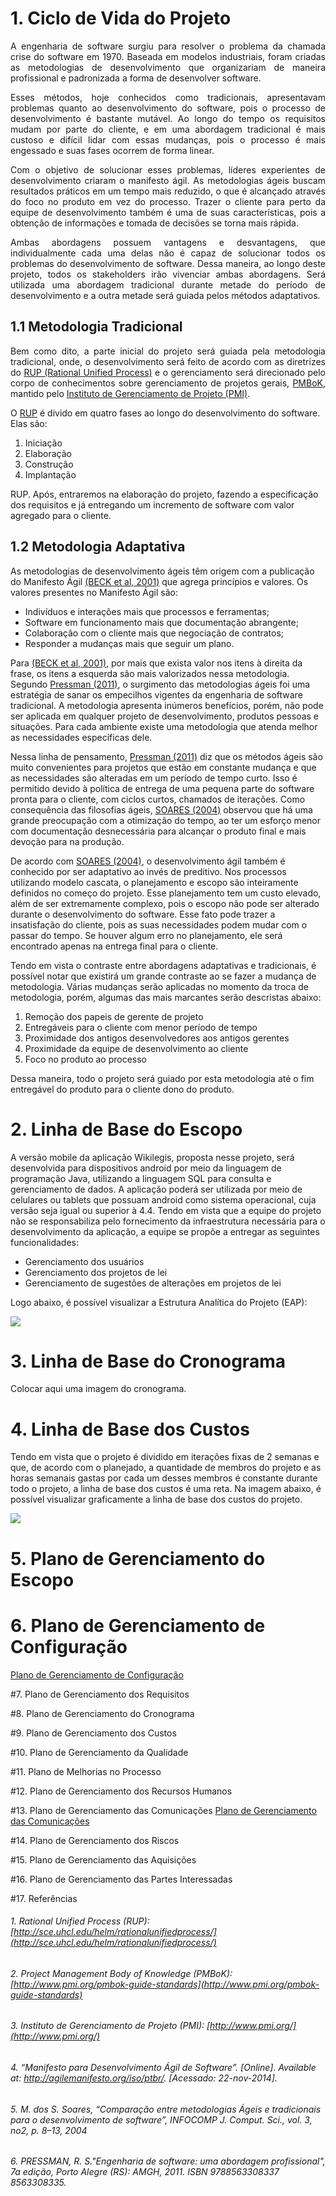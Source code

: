 # 1. Ciclo de Vida do Projeto

<p align="justify">A engenharia de software surgiu para resolver o problema da chamada crise do
software em 1970. Baseada em modelos industriais, foram criadas as metodologias de
desenvolvimento que organizariam de maneira profissional e padronizada a forma de
desenvolver software.</p>

<p align="justify">Esses métodos, hoje conhecidos como tradicionais, apresentavam problemas
quanto ao desenvolvimento do software, pois o processo de desenvolvimento é
bastante mutável. Ao longo do tempo os requisitos mudam por parte do cliente, e em
uma abordagem tradicional é mais custoso e difícil lidar com essas mudanças, pois o
processo é mais engessado e suas fases ocorrem de forma linear.</p>

<p align="justify">Com o objetivo de solucionar esses problemas, líderes experientes de
desenvolvimento criaram o manifesto ágil. As metodologias ágeis buscam resultados
práticos em um tempo mais reduzido, o que é alcançado através do foco no produto em
vez do processo. Trazer o cliente para perto da equipe de desenvolvimento também é
uma de suas características, pois a obtenção de informações e tomada de decisões se
torna mais rápida.</p>

<p align="justify">Ambas abordagens possuem vantagens e desvantagens, que individualmente
cada uma delas não é capaz de solucionar todos os problemas do desenvolvimento de
software. Dessa maneira, ao longo deste projeto, todos os stakeholders irão vivenciar
ambas abordagens. Será utilizada uma abordagem tradicional durante metade do período
de desenvolvimento e a outra metade será guiada pelos métodos adaptativos.</p>

## 1.1 Metodologia Tradicional
<p align="justify">Bem como dito, a parte inicial do projeto será guiada pela metodologia tradicional,
onde, o desenvolvimento será feito de acordo com as diretrizes do <a href="http://sce.uhcl.edu/helm/rationalunifiedprocess/">RUP (Rational Unified Process)</a> e o gerenciamento será direcionado
pelo corpo de conhecimentos sobre gerenciamento de projetos gerais, 
<a href="http://www.pmi.org/pmbok-guide-standards">PMBoK</a>, mantido pelo
<a href="http://www.pmi.org/">Instituto de Gerenciamento de Projeto (PMI)</a>.

O <a href="http://sce.uhcl.edu/helm/rationalunifiedprocess/">RUP</a> é divido em quatro fases ao longo do
desenvolvimento do software. Elas são:

1. Iniciação
2. Elaboração
3. Construção
4. Implantação

<p align="justify>"Como esta primeira metade corresponde à parte inicial do projeto, iremos entrar no projeto
com a Iniciação, segundo as diretrizes do <a href="http://sce.uhcl.edu/helm/rationalunifiedprocess/">RUP</a>.
Após, entraremos na elaboração do projeto, fazendo a especificação dos requisitos e já entregando
um incremento de software com valor agregado para o cliente.</p>

## 1.2 Metodologia Adaptativa
 
As metodologias de desenvolvimento ágeis têm origem com a publicação
do Manifesto Ágil [(BECK et al, 2001)]() que agrega princípios e valores. Os valores
presentes no Manifesto Ágil são:
* Indivíduos e interações mais que processos e ferramentas;
* Software em funcionamento mais que documentação abrangente;
* Colaboração com o cliente mais que negociação de contratos;
* Responder a mudanças mais que seguir um plano.

Para [(BECK et al, 2001)](), por mais que exista valor nos itens à direita da
frase, os itens a esquerda são mais valorizados nessa metodologia.
Segundo [Pressman (2011)](https://github.com/fga-gpp-mds/2016.2-Time01-WikiLegis/wiki/Plano-de-Gerenciamento-do-Projeto#6-pressman-r-sengenharia-de-software-uma-abordagem-profissional-7a-edi%C3%A7%C3%A3o-porto-alegre-rs-amgh-2011-isbn-9788563308337-8563308335), o surgimento das metodologias ágeis foi uma
estratégia de sanar os empecilhos vigentes da engenharia de software tradicional.
A metodologia apresenta inúmeros benefícios, porém, não pode ser aplicada em
qualquer projeto de desenvolvimento, produtos pessoas e situações. Para cada
ambiente existe uma metodologia que atenda melhor as necessidades
específicas dele.

Nessa linha de pensamento, [Pressman (2011)](https://github.com/fga-gpp-mds/2016.2-Time01-WikiLegis/wiki/Plano-de-Gerenciamento-do-Projeto#6-pressman-r-sengenharia-de-software-uma-abordagem-profissional-7a-edi%C3%A7%C3%A3o-porto-alegre-rs-amgh-2011-isbn-9788563308337-8563308335) diz que os métodos ágeis
são muito convenientes para projetos que estão em constante mudança e que as
necessidades são alteradas em um período de tempo curto. Isso é permitido
devido à política de entrega de uma pequena parte do software pronta para o
cliente, com ciclos curtos, chamados de iterações.
Como consequência das filosofias ágeis, [SOARES (2004)](https://github.com/fga-gpp-mds/2016.2-Time01-WikiLegis/wiki/Plano-de-Gerenciamento-do-Projeto#5-m-dos-s-soares-compara%C3%A7%C3%A3o-entre-metodologias-%C3%81geis-e-tradicionais-para-o-desenvolvimento-de-software-infocomp-j-comput-sci-vol-3-no2-p-813-2004) observou que
há uma grande preocupação com a otimização do tempo, ao ter um esforço
menor com documentação desnecessária para alcançar o produto final e mais
devoção para na produção.

De acordo com [SOARES (2004)](https://github.com/fga-gpp-mds/2016.2-Time01-WikiLegis/wiki/Plano-de-Gerenciamento-do-Projeto#5-m-dos-s-soares-compara%C3%A7%C3%A3o-entre-metodologias-%C3%81geis-e-tradicionais-para-o-desenvolvimento-de-software-infocomp-j-comput-sci-vol-3-no2-p-813-2004), o desenvolvimento ágil também é
conhecido por ser adaptativo ao invés de preditivo. Nos processos utilizando
modelo cascata, o planejamento e escopo são inteiramente definidos no começo
do projeto. Esse planejamento tem um custo elevado, além de ser extremamente
complexo, pois o escopo não pode ser alterado durante o desenvolvimento do 
software. Esse fato pode trazer a insatisfação do cliente, pois as suas
necessidades podem mudar com o passar do tempo. Se houver algum erro no
planejamento, ele será encontrado apenas na entrega final para o cliente.

Tendo em vista o contraste entre abordagens adaptativas e tradicionais, é possível
notar que existirá um grande contraste ao se fazer a mudança de metodologia. 
Várias mudanças serão aplicadas no momento da troca de metodologia, porém,
algumas das mais marcantes serão descristas abaixo: 

1. Remoção dos papeis de gerente de projeto
2. Entregáveis para o cliente com menor período de tempo
3. Proximidade dos antigos desenvolvedores aos antigos gerentes
4. Proximidade da equipe de desenvolvimento ao cliente
5. Foco no produto ao processo

Dessa maneira, todo o projeto será guiado por esta metodologia até o fim entregável do produto
para o cliente dono do produto.

# 2. Linha de Base do Escopo

A versão mobile da aplicação Wikilegis, proposta nesse projeto, será desenvolvida para dispositivos android por meio da linguagem de programação Java, utilizando a linguagem SQL para consulta e gerenciamento de dados. A aplicação poderá ser utilizada por meio de celulares ou tablets que possuam android como sistema operacional, cuja versão seja igual ou superior à 4.4. Tendo em vista que a equipe do projeto não se responsabiliza pelo fornecimento da infraestrutura necessária para o desenvolvimento da aplicação, a equipe se propõe a entregar as seguintes funcionalidades:

* Gerenciamento dos usuários
* Gerenciamento dos projetos de lei
* Gerenciamento de sugestões de alterações em projetos de lei

Logo abaixo, é possível visualizar a Estrutura Analítica do Projeto (EAP):

![](https://raw.githubusercontent.com/wiki/fga-gpp-mds/2016.2-Time01-WikiLegis/imagens/EAP_2.png)

# 3. Linha de Base do Cronograma

Colocar aqui uma imagem do cronograma.


# 4. Linha de Base dos Custos

Tendo em vista que o projeto é dividido em iterações fixas de 2 semanas e que, de acordo com o planejado, a quantidade de membros do projeto e as horas semanais gastas por cada um desses membros é constante durante todo o projeto, a linha de base dos custos é uma reta. Na imagem abaixo, é possível visualizar graficamente a linha de base dos custos do projeto.

![](https://raw.githubusercontent.com/wiki/fga-gpp-mds/2016.2-Time01-WikiLegis/imagens/linha_de_base_custos.png)


# 5. Plano de Gerenciamento do Escopo


# 6. Plano de Gerenciamento de Configuração
[Plano de Gerenciamento de Configuração](https://github.com/fga-gpp-mds/2016.2-Time01-WikiLegis/wiki/Plano-de-Gerenciamento-de-Configura%C3%A7%C3%A3o)

#7. Plano de Gerenciamento dos Requisitos


#8. Plano de Gerenciamento do Cronograma


#9. Plano de Gerenciamento dos Custos


#10. Plano de Gerenciamento da Qualidade


#11. Plano de Melhorias no Processo


#12. Plano de Gerenciamento dos Recursos Humanos


#13. Plano de Gerenciamento das Comunicações
[Plano de Gerenciamento das Comunicações](https://github.com/fga-gpp-mds/2016.2-Time01-WikiLegis/wiki/Plano-de-gerenciamento-de-comunica%C3%A7%C3%A3o)

#14. Plano de Gerenciamento dos Riscos


#15. Plano de Gerenciamento das Aquisições


#16. Plano de Gerenciamento das Partes Interessadas

#17. Referências
###### 1. Rational Unified Process (RUP): [http://sce.uhcl.edu/helm/rationalunifiedprocess/](http://sce.uhcl.edu/helm/rationalunifiedprocess/) 

###### 2. Project Management Body of Knowledge (PMBoK): [http://www.pmi.org/pmbok-guide-standards](http://www.pmi.org/pmbok-guide-standards)

###### 3. Instituto de Gerenciamento de Projeto (PMI): [http://www.pmi.org/](http://www.pmi.org/)

###### 4. “Manifesto para Desenvolvimento Ágil de Software”. [Online]. Available at: http://agilemanifesto.org/iso/ptbr/. [Acessado: 22-nov-2014].

###### 5. M. dos S. Soares, “Comparação entre metodologias Ágeis e tradicionais para o desenvolvimento de software”, INFOCOMP J. Comput. Sci., vol. 3, no2, p. 8–13, 2004

###### 6. PRESSMAN, R. S."Engenharia de software: uma abordagem profissional", 7a edição, Porto Alegre (RS): AMGH, 2011. ISBN 9788563308337 8563308335.

